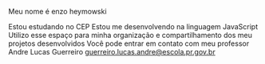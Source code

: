 Meu nome é enzo heymowski

Estou estudando no CEP 
Estou me desenvolvendo na linguagem JavaScript
Utilizo esse espaço para minha organização e compartilhamento dos meu projetos desenvolvidos
Você pode entrar em contato com meu professor Andre Lucas Guerreiro
guerreiro.lucas.andre@escola.pr.gov.br


<!--
**tarlos99/tarlos99** is a ✨ _special_ ✨ repository because its `README.md` (this file) appears on your GitHub profile.

Here are some ideas to get you started:

- 🔭 I’m currently working on ...
- 🌱 I’m currently learning ...
- 👯 I’m looking to collaborate on ...
- 🤔 I’m looking for help with ...
- 💬 Ask me about ...
- 📫 How to reach me: ...
- 😄 Pronouns: ...
- ⚡ Fun fact: ...
-->
